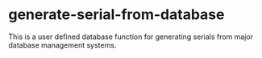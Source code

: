 # generate-serial-from-database
This is a user defined database function for generating serials from major database management systems.
